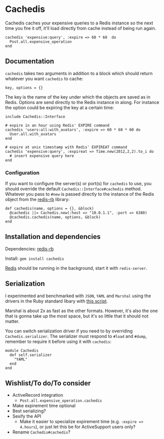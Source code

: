 # Cachedis

Cachedis caches your expensive queries to a Redis instance so the next time you fire it off, it'll load directly from cache instead of being run again. 

    cachedis 'expensive:query', :expire => 60 * 60  do
      Post.all.expensive_operation
    end

## Documentation

`cachedis` takes two arguments in addition to a block which should return whatever you want `cachedis` to cache:

    key, options = {}

The key is the name of the key under which the objects are saved as in Redis. Options are send directly to the Redis instance in along. For instance the option could be expiring the key at a certain time:

    include Cachedis::Interface

    # expire in an hour using Redis' EXPIRE command
    cachedis 'users:all:with_avatars', :expire => 60 * 60 * 60 do
      User.all.with_avatars
    end

    # expire at unix timestamp with Redis' EXPIREAT command
    cachedis 'expensive:query', :expireat => Time.new(2012,2,2).to_i do
      # insert expensive query here
    end

### Configuration

If you want to configure the server(s) or port(s) for `cachedis` to use, you should override the default `Cachedis::Interface#cachedis` method. Whatever you pass to `#new` is passed directly to the instance of the Redis object from the [redis-rb][rr] library:

    def cachedis(name, options = {}, &block)
      @cachedis ||= Cachedis.new(:host => "10.0.1.1", :port => 6380)
      @cachedis.cachedis(name, options, &block)
    end

## Installation and dependencies

Dependencies: [redis-rb][rr]

Install: `gem install cachedis`

[Redis](http://redis.io) should be running in the background, start it with `redis-server`.

## Serialization

I experimented and benchmarked with `JSON`, `YAML` and `Marshal` using the drivers in the Ruby standard libary with [this script](https://gist.github.com/858604).

Marshal is about 2x as fast as the other formats. However, it's also the one that is gonna take up the most space, but it's so little that it should not matter.

You can switch serialization driver if you need to by overriding `Cachedis.serializer`. The serializer must respond to `#load` and `#dump`, remember to require it before using it with `cachedis`:

    module Cachedis
      def self.serializer
        "YAML"
      end
    end

## Wishlist/To do/To consider

* ActiveRecord integration
    - `Post.all.expensive_operation.cachedis`
* Make expirement time optional
* Best serializing?
* Sexify the API
    - Make it easier to specialize expirement time (e.g. `:expire => 4.hours`), or just let this be for ActiveSupport users only?
* Rename `Cachedis#cachedis`?

[rr]: https://github.com/ezmobius/redis-rb
